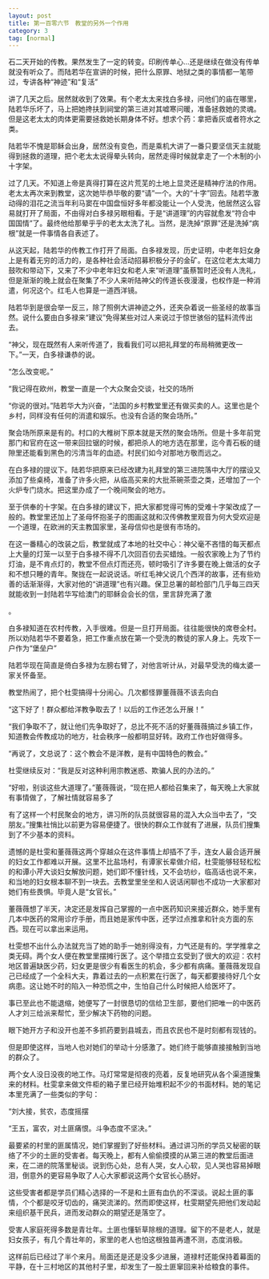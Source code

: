 ```yaml
---
layout: post
title: 第一百零六节　教堂的另外一个作用
category: 3
tag: [normal]
---
```


石二天开始的传教。果然发生了一定的转变。印刷传单心…还是继续在做没有传单就没有听众了。而陆若华在宣讲的时候，把什么原罪、地狱之类的事情都一笔带过，专讲各种“神迹”和“复活”

讲了几天之后。居然就收到了效果。有个老太太来找白多禄，问他们的庙在哪里，陆若华乐坏了，马上把她搀扶到祠堂的第三进对其嘘寒问暖，准备拯救她的灵魂。但是这老太太的肉体更需要拯救她长期身体不好。想求个药：拿把香灰或者符水之类。

陆若华不愧是耶稣会出身，居然没有变色，而是乘机大讲了一番只要坚信天主就能得到拯救的道理，把个老太太说得晕头转向，居然走得时候就拿走了一个木制的小十字架。

过了几天。不知道上帝是真得打算在这片荒芜的土地上显灵还是精神疗法的作用。老太太再次来到教堂，这次她毕恭毕敬的要“请”一个。大的“十字”回去。陆若华激动得的泪花之流当年利马窦在中国盘恒好多年都没能让一个人受洗，他居然这么容易就打开了局面，不由得对白多禄另眼相看。于是“讲道理”的内容就愈发“符合中国国情”了。最终他给那晕乎乎的老太太洗了礼。当然，是洗掉“原罪”还是洗掉“病根”就是一件事情各自表述了。

从这天起，陆若华的传教工作打开了局面。白多禄发现，历史证明，中老年妇女身上是有着无穷的活力的，是各种社会活动招募积极分子的金矿。在这位老太太竭力鼓吹和带动下，又来了不少中老年妇女和老人来“听道理”虽蔡暂时还没有人洗礼，但是渐渐的晚上就会在聚集了不少人来听陆神父的传道长夜漫漫，也权作是一种消遣，何况这个。红毛人也算是一道西洋镜。

陆若华到是很会举一反三，除了照例大讲神迹之外，还夹杂着说一些圣经的故事当然。说什么要由白多禄来“建议”免得某些对过人来说过于惊世骇俗的猛料流传出去。

“神父，现在既然有人来听传道了，我看我们可以把礼拜堂的布局稍微更改一下。”一天，白多禄谦恭的说。

“怎么改变呢。”

“我记得在欧州，教堂一直是一个大众聚会交谈，社交的场所

“你说的很对。”陆若华大为兴奋，“法国的乡村教堂里还有做买卖的人。这里也是个乡村，同样没有任何的消遣和娱乐。也没有合适的聚会场所。”

聚会场所原来是有的。村口的大椎树下原本就是天然的聚会场所。但是十多年前党那门和官府在这一带来回拉锯的时候，都把杀人的地方选在那里，迄今青石板的缝隙里还能看到黑色的污清当年的血迹。村民们如今对那地方敬而远之。

在白多禄的提议下。陆若华把原来已经改建为礼拜堂的第三进院落中大厅的摆设又添加了些桌椅，准备了许多火把，从临高买来的大批茶碗茶壶之类，还增加了一个火炉专门烧水。把这里办成了一个晚间聚会的地方。

至于供奉的十字架。在白多禄的建议下，把大家都觉得可怖的受难十字架改成了一般的。教堂里还加上了圣母怀抱圣子的图画这就和汉传佛教里观音为何大受欢迎是一个道理，在欧洲的天主教国家里，圣母信仰也是很有市场的。

在这一番精心的改装之后，教堂就成了本地的社交中心：神父毫不吝惜的每天都点上大量的灯笼一以至于白多禄不得不几次回百仞去买蜡烛。一般农家晚上为了节约灯油，是不肯点灯的，教堂不但点灯而还亮，顿时吸引了许多要在晚上做活的女子和不想只睡的青年。聚拢在一起说说话。听红毛神父说几个西洋的故事，还有些劝善的话渐渐得，大家对他的“讲道理”也有兴趣。保卫总署的邮检部门几乎每三四天就能收到一封陆若华写给澳门的耶稣会会长的信，里言辞充满了激

。

白多禄知道在农村传教，入手很难。但是一旦打开局面。往往能很快的席卷全村。所以劝陆若华不要着急，把工作重点放在第一个受洗的教徒的家人身上。先攻下一户作为“堡垒户”

陆若华现在简直是倚白多禄为左膀右臂了，对他言听计从，对最早受洗的梅太婆一家关怀备至。

教堂热闹了，把个杜雯搞得十分闹心。几次都怪罪董薇薇不该去向白

“这下好了！群众都给洋教争取去了！以后的工作还怎么开展！”

“我们争取不了，就让他们先争取好了，总比不死不活的好董薇薇搞过乡镇工作，知道教会传教成功的地方，社会秩序一般都明显好转。政府工作也好做得多。

“再说了，文总说了：这个教会不是洋教，是有中国特色的教会。”

杜雯继续反对：“我是反对这种利用宗教迷惑、欺骗人民的办法的。”

“好啦，别谈这些大道理了。”董薇薇说，“现在把人都给召集来了，每天晚上大家就有事情做了，了解社情就容易多了

有了这样一个村民聚会的地方，讲习所的队员就很容易的混入大众当中去了，“交朋友。”搜集社悄比以前更为容易便捷了。很快的群众工作就有了进展，队员们搜集到了不少基本的资料。

遗憾的是杜雯和董薇薇这两个穿越众在这件事情上却插不了手，连女人最合适开展的妇女工作都难以开展。这里不比盐场村，有谭家长辈做介绍，杜雯能够轻轻松松的和谭小芹大谈妇女解放问题，她们即不懂针线，又不会坊纱，临高话也说不来，和当地的妇女根本聊不到一块去。去教堂里坐坐和人说话闲聊也不成功一大家都对她们有些畏惧。毕竟人是“女官长。”

董薇薇想了半天，决定还是发挥自己掌握的一点中医药知识来接近群众，她手里有几本中医药的常用诊疗手册，而且她是家传中医，还学过点推拿和针炎方面的东西。现在可以拿出来运用。

杜雯想不出什么办法就充当了她的助手一她别得没有，力气还是有的。学学推拿之类无碍。两个女人便在教堂里摆摊行医了。这个举措立玄受到了很大的欢迎：农村地区普遍缺医少药，妇女更是很少有看医生的机会，多少都有病痛。董薇薇发现自己已经成了一个全科大夫，靠着过去的一点积累在行医了，每天都要接待好几个女病患。这让她不时的陷入一种恐慌之中，生怕自己什么时候把人给医坏了。

事已至此也不能退缩，她便写了一封很恳切的信给卫生部，要他们把唯一的中医药人才刘三给派来帮忙，至少解决下药物的问题。

眼下她开方子和没开也差不多抓药要到县城去，而且农民也不是时刻都有现钱的。

但是即使这样，当地人也对她们的举动十分感激了。她们终于能够直接接触到当地的群众了。

两个女人没日没夜的地工作。马灯常常是彻夜的亮着，反复地研究从各个渠道搜集来的材料。杜雯拿来做文件柜的箱子里已经开始堆积起不少的书面材料。她的笔记本里充满了一些类似的字句：

“刘大接，贫农，态度摇摆

“王五，富农，对土匪痛恨。斗争态度不坚决。”

最要紧的村里的匪属情况，她们掌握到了好些材料。通过讲习所的学员又秘密的联络了不少的土匪的受害者。每天晚上，都有人偷偷摸摸的从第三进的教堂后面进来，在二进的院落里秘谈。说到伤心处，总有人哭，女人心软，见人哭也容易掉眼泪，倒意外的更容易争取了人心大家都说这两个女官长心肠好。

这些受害者都是学员们精心选择的一不是和土匪有血仇的不深谈。说起土匪的事情，个个都是咬牙切齿的，痛哭流涕的。然而即使这样，杜雯期望先把他们发动起来组织基干民兵，进而发动群众的期望还是落空了。

受害人家庭死得多数是青壮年。土匪也懂斩草除根的道理。留下的不是老人，就是妇女孩子，有几个青壮年的，家里的老人也怕这根独苗再遭不测，态度消极。

这样前后已经过了半个来月。局面还是还是没多少进展，道禄村还能保持着幕面的平静，在十三村地区的其他村子里，却发生了一股土匪窜回来补给粮食的事件。
